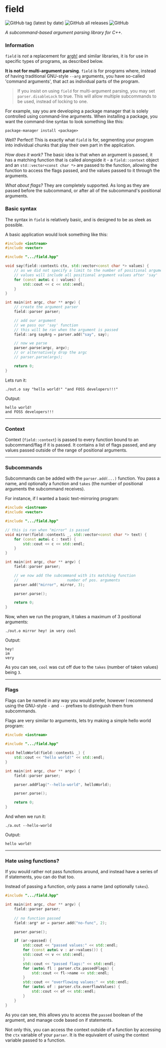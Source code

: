 # field

![GitHub tag (latest by date)](https://img.shields.io/github/v/tag/jibstack64/field)
![GitHub all releases](https://img.shields.io/github/downloads/jibstack64/field/total)
![GitHub](https://img.shields.io/github/license/jibstack64/field)

*A subcommand-based argument parsing library for C++.*

### Information
`field` is *not* a replacement for [argh!](https://github.com/adishavit/argh) and similar libraries, it is for use in specific types of programs, as described below.

**It is not for multi-argument parsing**. `field` is for programs where, instead of having traditional GNU-style `--arg` arguments, you have so-called 'command arguments', that act as individual parts of the program.

> If you insist on using `field` for multi-argument parsing, you may set `parser.disableLock` to true. This will allow multiple subcommands to be used, instead of locking to one.

For example, say you are developing a package manager that is solely controlled using command-line arguments. When installing a package, you want the command-line syntax to look something like this:

`package-manager install <package>`

Well? Perfect! This is exactly what `field` is for, segmenting your program into individual chunks that play their own part in the application.

*How does it work?*
The basic idea is that when an argument is passed, it has a matching function that is called alongside it - a `field::context` object and an `std::vector<const char *>` are passed to the function, allowing the function to access the flags passed, and the values passed to it through the arguments.

*What about flags?*
They are completely supported. As long as they are passed before the subcommand, or after all of the subcommand's positional arguments.

### Basic syntax
The syntax in `field` is relatively basic, and is designed to be as sleek as possible.

A basic application would look something like this:
```cpp
#include <iostream>
#include <vector>

#include ".../field.hpp"

void say(field::context& ctx, std::vector<const char *> values) {
    // as we did not specify a limit to the number of positional arguments,
    // values will include all positional argument values after 'say'
    for (const auto& c : values) {
        std::cout << c << std::endl;
    }
}

int main(int argc, char ** argv) {
    // create the argument parser
    field::parser parser;

    // add our argument
    // we pass our 'say' function
    // this will be ran when the argument is passed
    field::arg sayArg = parser.add("say", say);

    // now we parse
    parser.parse(argc, argv);
    // or alternatively drop the argc
    // parser.parse(argv);

    return 0;
}
```
Lets run it:

`./out.o say "hello world!" "and FOSS developers!!!"`

Output:
```
hello world!
and FOSS developers!!!
```

---

### Context
Context (`field::context`) is passed to every function bound to an subcommand/flag if it is passed. It contains a list of flags passed, and any values passed outside of the range of positional arguments.

---

### Subcommands

Subcommands can be added with the `parser.add(...)` function. You pass a name, and optionally a function and `takes` (the number of positional arguments the subcommand receives).

For instance, if I wanted a basic text-mirroring program:
```cpp
#include <iostream>
#include <vector>

#include ".../field.hpp"

// this is ran when "mirror" is passed
void mirror(field::context& _, std::vector<const char *> text) {
    for (const auto& c : text) {
        std::cout << c << std::endl;
    }
}

int main(int argc, char ** argv) {
    field::parser parser;

    // we now add the subcommand with its matching function
    //                      number of pos. arguments
    parser.add("mirror", mirror, 3);

    parser.parse();

    return 0;
}
```

Now, when we run the program, it takes a maximum of 3 positional arguments:

`./out.o mirror hey! im very cool`

Output:
```
hey!
im
very
```

As you can see, `cool` was cut off due to the `takes` (number of taken values) being `3`.

---

### Flags

Flags can be named in any way you would prefer, however I recommend using the GNU-style `-` and `--` prefixes to distinguish them from subcommands.

Flags are very similar to arguments, lets try making a simple hello world program:
```cpp
#include <iostream>

#include ".../field.hpp"

void helloWorld(field::context& _) {
    std::cout << "hello world!" << std::endl;
}

int main(int argc, char ** argv) {
    field::parser parser;

    parser.addFlag("--hello-world", helloWorld);

    parser.parse();

    return 0;
}
```

And when we run it:

`./a.out --hello-world`

Output:
```
hello world!
```

---

### Hate using functions?
If you would rather not pass functions around, and instead have a series of if statements, you can do that too.

Instead of passing a function, only pass a name (and optionally `takes`).
```cpp
#include ".../field.hpp"

int main(int argc, char ** argv) {
    field::parser parser;
    
    // no function passed
    field::arg* ar = parser.add("no-func", 2);

    parser.parse();

    if (ar->passed) {
        std::cout << "passed values:" << std::endl;
        for (const auto& v : ar->values()) {
        std::cout << v << std::endl;
        }
        std::cout << "passed flags:" << std::endl;
        for (auto& fl : parser.ctx.passedFlags) {
            std::cout << fl->name << std::endl;
        }
        std::cout << "overflowing values:" << std::endl;
        for (auto& of : parser.ctx.overflowValues) {
            std::cout << of << std::endl;
        }
    }
}

```

As you can see, this allows you to access the `passed` boolean of the argument, and manage code based on if statements.

Not only this, you can access the context outside of a function by accessing the `ctx` variable of your `parser`.
It is the equivalent of using the context variable passed to a function.
